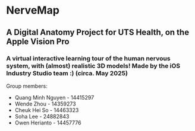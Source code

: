 #  NerveMap
## A Digital Anatomy Project for UTS Health, on the Apple Vision Pro
### A virtual interactive learning tour of the human nervous system, with (almost) realistic 3D models! Made by the iOS Industry Studio team :) (circa. May 2025)

Group members:
- Quang Minh Nguyen - 14415297
- Wende Zhou - 14359273
- Cheuk Hei So - 14463323
- Soha Lee - 24882843
- Owen Herianto - 14457776

